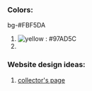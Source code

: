 ### Colors:
bg-#FBF5DA
1. ![yellow](https://readme-swatches.vercel.app/97AD5C) : #97AD5C
2.


### Website design ideas: 
  1. [collector's page](https://cdn.dribbble.com/users/1982533/screenshots/18586944/media/14b6bbe664df4eeb4bc2c7dd7bf85785.png?resize=1000x750&vertical=center)

